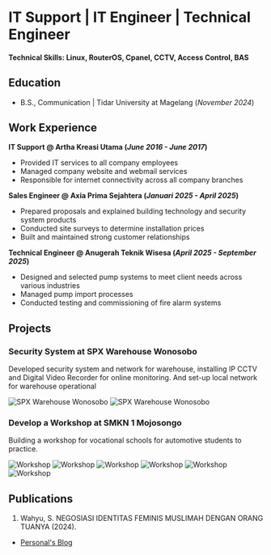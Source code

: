 # IT Support | IT Engineer | Technical Engineer

#### Technical Skills: Linux, RouterOS, Cpanel, CCTV, Access Control, BAS

## Education 					        		
- B.S., Communication | Tidar University at Magelang (_November 2024_)

## Work Experience
**IT Support @ Artha Kreasi Utama (_June 2016 - June 2017_)**
- Provided IT services to all company employees
- Managed company website and webmail services
- Responsible for internet connectivity across all company branches

**Sales Engineer @ Axia Prima Sejahtera (_Januari 2025 - April 2025_)**
- Prepared proposals and explained building technology and security system products
- Conducted site surveys to determine installation prices
- Built and maintained strong customer relationships

**Technical Engineer @ Anugerah Teknik Wisesa (_April 2025 - September 2025_)**
- Designed and selected pump systems to meet client needs across various industries
- Managed pump import processes
- Conducted testing and commissioning of fire alarm systems

## Projects
### Security System at SPX Warehouse Wonosobo

Developed security system and network for warehouse, installing IP CCTV and Digital Video Recorder for online monitoring. And set-up local network for warehouse operational

![SPX Warehouse Wonosobo](/assets/img/spx1.png) ![SPX Warehouse Wonosobo](/assets/img/spx2.png)

### Develop a Workshop at SMKN 1 Mojosongo

Building a workshop for vocational schools for automotive students to practice.

![Workshop](/assets/img/abeng6.jpg) ![Workshop](/assets/img/abeng2.jpg) ![Workshop](/assets/img/abeng3.jpg) ![Workshop](/assets/img/abeng4.jpg) ![Workshop](/assets/img/abeng5.jpg) ![Workshop](/assets/img/abeng.jpg)

## Publications
1. Wahyu, S. NEGOSIASI IDENTITAS FEMINIS MUSLIMAH DENGAN ORANG TUANYA (2024).
- [Personal's Blog](https://tumblr.com/penulis)
